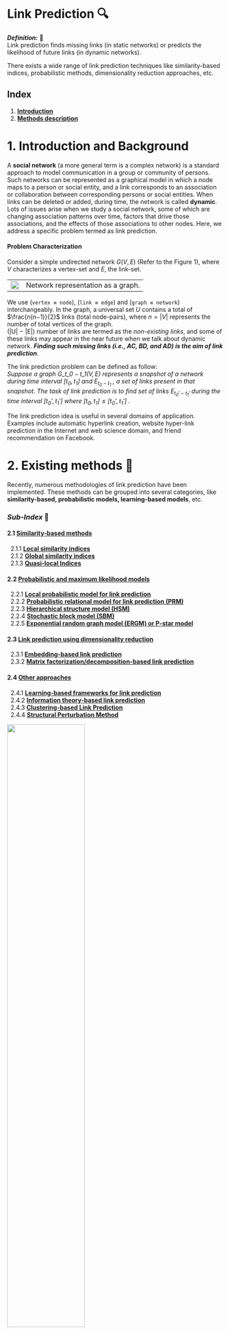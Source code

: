 # **Link Prediction** :mag:
***Definition:*** :key:<br>
Link prediction finds missing links (in static networks) or predicts the likelihood of future links (in dynamic networks).

There exists a wide range of link prediction techniques like similarity-based indices, probabilistic methods, dimensionality reduction approaches, etc.

## **Index**
1. [**Introduction**](#1-introduction-and-background)
2. [**Methods description**](#2-existing-methods-📑)


# 1. **Introduction and Background**
A **social network** (a more general term is a complex network) is a standard approach to model communication in a group or community of persons. Such networks can be represented as a graphical model in which a node maps to a person or social entity, and a link corresponds to an association or collaboration between corresponding persons or social entities. When links can be deleted or added, during time, the network is called **dynamic**. Lots of issues arise when we study a social network, some of which are changing association patterns over time, factors that drive those associations, and the effects of those associations to other nodes. Here, we address a specific problem termed as link prediction.

#### **Problem Characterization**
Consider a simple undirected network $G(V, E)$ (Refer to the Figure 1), where $V$ characterizes a vertex-set and $E$, the link-set.

|   |   |
| - | - |
|<img src="latex/capitoli/intro/imgs/img1.png" width="100%" height="100%"> | Network representation as a graph. |



We use (`vertex ≡ node`), (`link ≡ edge`) and (`graph ≡ network`) interchangeably. In the graph, a universal set $U$ contains a total of $\frac{n(n−1)}{2}$ links (total node-pairs), where $n = |V|$ represents the number of total vertices of the
graph. <br>
(|U| − |E|) number of links are termed as the *non-existing links*, and some of these links may appear in the near future when we talk about dynamic network. ***Finding such missing links (i.e., AC, BD, and AD) is the aim of link prediction***.

The link prediction problem can be defined as follow:<br>
*Suppose a graph* $\mathit{G\_{t\_0 − t\_1} (V, E)}$ *represents a snapshot of a network during time interval* $\mathit{[t_0 ,t_1]}$ *and* $\mathit{E_{t_0 − t_1}}$ *, a set of links  present in that snapshot. The task of link prediction is to find set of links* $\mathit{E_{t_0' − t_1'}}$ *during the time interval* $\mathit{[t_0' ,t_1']}$ *where* $\mathit{[t_0 ,t_1] \leq [t_0' ,t_1']}$ *.*

The link prediction idea is useful in several domains of application. Examples include automatic hyperlink creation, website hyper-link prediction in the Internet
and web science domain, and friend recommendation on Facebook.

# 2. **Existing methods** :bookmark_tabs:
Recently, numerous methodologies of link prediction have been implemented. These methods can be grouped into several categories, like **similarity-based, probabilistic models, learning-based models**, etc.

### ***Sub-Index*** :open_file_folder:
#### 2.1 [**Similarity-based methods**](#21-similarity-based-methods) <br>
&nbsp;&nbsp;2.1.1 [**Local similarity indices**](#211-local-similarity-indices)<br>
&nbsp;&nbsp;2.1.2 [**Global similarity indices**](#212-global-similarity-indices)<br>
&nbsp;&nbsp;2.1.3 [**Quasi-local Indices**](#213-quasi-local-indices)<br>
#### 2.2 [**Probabilistic and maximum likelihood models**](#22-probabilistic-and-maximum-likelihood-models) <br>
&nbsp;&nbsp;2.2.1 [**Local probabilistic model for link prediction**](#221-local-probabilistic-model-for-link-prediction)<br>
&nbsp;&nbsp;2.2.2 [**Probabilistic relational model for link prediction (PRM)**](#222-probabilistic-relational-model-for-link-prediction-prm)<br>
&nbsp;&nbsp;2.2.3 [**Hierarchical structure model (HSM)**](#223-hierarchical-structure-model-hsm)<br>
&nbsp;&nbsp;2.2.4 [**Stochastic block model (SBM)**](#224-stochastic-block-model-sbm)<br>
&nbsp;&nbsp;2.2.5 [**Exponential random graph model (ERGM) or P-star model**](#225-exponential-random-graph-model-ergm-or-p-star-model)<br>
#### 2.3 [**Link prediction using dimensionality reduction**](#23-link-prediction-using-dimensionality-reduction) <br>
&nbsp;&nbsp;2.3.1 [**Embedding-based link prediction**](#231-embedding-based-link-prediction)<br>
&nbsp;&nbsp;2.3.2 [**Matrix factorization/decomposition-based link prediction**](#232-matrix-factorizationdecomposition-based-link-prediction)<br>
#### 2.4 [**Other approaches**](#24-other-approaches) <br>
&nbsp;&nbsp;2.4.1 [**Learning-based frameworks for link prediction**](#241-learning-based-frameworks-for-link-prediction)<br>
&nbsp;&nbsp;2.4.2 [**Information theory-based link prediction**](#242-information-theory-based-link-prediction)<br>
&nbsp;&nbsp;2.4.3 [**Clustering-based Link Prediction**](#243-clustering-based-link-prediction)<br>
&nbsp;&nbsp;2.4.4 [**Structural Perturbation Method**](#244-structural-perturbation-method)<br>

<img src="latex/capitoli/methods/imgs/img2.jpg" width="60%" height="60%"> 

## 2.1 **Similarity-based methods**
Similarity-based metrics are the simplest one in link prediction, in which for each pair $x$ and $y$, a similarity score $S(x, y)$ is calculated. The score $S(x, y)$ is based on the structural or node’s properties of the considered pair. The non-observed links (i.e., $U − E^T$ ) are assigned scores according to their similarities. **The pair of nodes having a higher score represents the predicted link between them**. The similarity measures between every pair *can be calculated using several properties of the network*, one of which is structural property. Scores based on this property can be grouped in several categories like **local and global**, and so on.

### 2.1.1 **Local similarity indices**
Local indices are generally calculated using information about common neighbors and node degree. These indices **consider immediate neighbors of a node**. The following are some examples of local similarity indices with a description and method to calculate them:
- `Common Neighbors (CN)`: In a given network or graph, the size of common neighbors for a given pair of nodes $x$ and $y$ is calculated as the size of the intersection of the two nodes neighborhoods ( $\Gamma$ ).
    $$S(x, y) = |\Gamma(x) \cap \Gamma(y)|$$
    The likelihood of the existence of a link between x and y increases with the number of common neighbors between them.
- `Jaccard Coefficient`: This metric is similar to the Common Neighbors. Additionally, it normalizes the above score, as given below:
    $$S(x, y) = \frac{|\Gamma(x) \cap \Gamma(y)|}{|\Gamma(x) \cup \Gamma(y)|}$$
    The Jaccard coefficient is defined as the probability of selection of common neighbors of pairwise vertices from all the neighbors of either vertex. The pairwise Jaccard score increases with the number of common neighbors between the two vertices considered. Some researcher (**Liben-Nowell et al.**) demonstrated that this similarity metric **performs worse** as compared to Common Neighbors.
- `Adamic/Adar Index (AA)`: Adamic and Adar presented a metric to calculate a similarity score between two web pages based on shared features, which are further used in link prediction after some modification
    $$S(x, y) = \sum_{z \in \Gamma(x) \cap \Gamma(y)} \frac{1}{log k_z}$$
    where $k_z$ is the degree of the node $z$. It is clear from the equation that more weights are assigned to the common neighbors having smaller degrees. This is also intuitive in the real-world scenario, for example, a person with more number of friends spend less time/resource with an individual friend as compared to the less number of friends.
- `Preferential Attachment (PA)`: The idea of preferential attachment is applied to generate a growing scale-free network. The term **growing** represents the incremental nature of nodes over time in the network. The likelihood incrementing new connection associated with a node $x$ is proportional to $k_x$ , the degree of the node. Preferential attachment score between two nodes x and y can be computed as:
    $$S(x, y) = k_x k_y$$
    This index shows the worst performance on most networks. The **simplicity**
(as it requires the least information for the score calculation) and the **computational time** of this metric are the main advantages. PA shows better results if larger degree nodes are densely connected, and lower degree nodes are rarely connected. In the above equation, summation can also be used instead of multiplication as an aggregate function.
- `Resource Allocation Index (RA)`: Consider two non-adjacent vertices $x$ and $y$. Suppose node $x$ sends some resources to $y$ through the common nodes of both $x$ and $y$ then the similarity between the two vertices is computed in terms of **resources sent** from $x$ to $y$. This is expressed mathematically as:
    $$S(x, y) = \sum_{z \in \Gamma(x) \cap \Gamma(y)} \frac{1}{k_z}$$
    The difference between **RA** and **AA** is that the RA index heavily penalizes to higher degree nodes compared to the AA index. Prediction results of these indices become almost the same for smaller average degree networks. This index
shows good performance on heterogeneous networks with a high clustering coefficient, especially on transportation networks.
- `Cosine similarity or Salton Index (SI)`: This similarity index between two records (documents) is measured by calculating the Cosine of the angle between them. The metric is all about the orientation and not magnitude. The Cosine similarity can be computed as
    $$S(x, y) = \frac{|\Gamma(x) \cap \Gamma(y)|}{\sqrt{(k_x k_y)}}$$
- `Sorensen Index`: It is very similar to the Jaccard index. **McCune et al.** show that it **is more robust than Jaccard against the outliers**.
    $$S(x, y) = \frac{2|\Gamma(x) \cap \Gamma(y)|}{k_X + k_y}$$
- `CAR-based Common Neighbor Index (CAR)`: CAR-based indices are presented based on the assumption that the link existence between two nodes is more likely if their common neighbors are members of a local community (local-community-paradigm (LCP) theory). In other words, the likelihood existence increases with the number of links among the common neighbors (local community links (LCLs)) of the seed node pair as described in the following figure.
    $$S(x, y) = CN(x, y) \text{ x } LCL(x, y) = CN(x, y) \text{ x } \sum_{z \in \Gamma(x) \cap \Gamma(y)} \frac{|\gamma(z)|}{2} $$
    where $CN(x, y) = |\Gamma(x) ∩ \Gamma(y)|$ is number of common neighbors. $LCL(x, y)$ refers to the number of local community links which are defined as the links among the common neighbors of seed nodes x and y. $\gamma(z)$ is the subset of neighbors of node $z$ that are also common neighbors of $x$ and $y$. <br>
    <img src="latex/capitoli/methods/imgs/img3.png" width="70%" height="70%"> 
- `CAR-based Adamic/Adar Index (CAA)`: If $LCL$ is considered as an accuracy enhancer, then the $CAA$ index is obtained by incorporating the $LCL$ theory to the well known AA index and mathematically expressed by the equation given below.
    $$S(x, y) = \sum_{z \in \Gamma(x) \cap \Gamma(y)} \frac{|\gamma(z)|}{\log_2(k_z)} $$
- `CAR-based Resource Allocation Index (CRA)`: Is a general application of the LCL theory to other indices and generate the CRA index by incorporating this concept into the existing RA index of the literature. Mathematically, the CRA can be expressed as
    $$S(x, y) = \sum_{z \in \Gamma(x) \cap \Gamma(y)} \frac{|\gamma(z)|}{k_z}$$
- `CAR-based Preferential Attachment Index (CPA)`: This is the preferential attachment index based on the CAR index. CPA is obtained by incorporating the LCL theory to the original PA method and expressed mathematically by
    $$S(x, y) = e_x e_y + e_x CAR(x, y) + e_y CAR(x, y) + CAR(x, y)^2$$
    where $e_x$ is the number of neighbors of $x$ not shared by $y$ and $CAR(x, y)$ is the similarity score of the node pair $x$ and $y$ using CAR index. <br>
    CAR-based methods listed above show the best performance on LCP networks. The LCP networks are related to dynamic and heterogeneous systems and facilitate network evolution of social and biological networks.
- `Hub Promoted Index (HPI)`: This similarity index promotes the formation of links between the sparsely connected nodes and hubs. It also tries to prevent links formation between the hub nodes. This similarity metric can be expressed mathematically as
    $$S(x, y) = \frac{|\Gamma(x) \cap \Gamma(y)|}{min(k_x, k_y)}$$
- `Hub Depressed Index (HDI)`: This index is the same as the previous one but with the opposite goal as it avoids the formation of links between hubs and low degree nodes in the networks. The Hub depressed index promotes the links evolution between the hubs as well as the low degree nodes. The mathematical expression for this index is given below.
    $$S(x, y) = \frac{|\Gamma(x) \cap \Gamma(y)|}{max(k_x, k_y)}$$
- `Local Naive Bayes-based Common Neighbors (LNBCN)`: The above similarity indices are somehow based on common neighbors of the node pair where each of the which are equally weighted. This method is based on the Naive Bayes theory and arguments that different common neighbors play different role in the network and hence contributes differently to the score function computed for non-observed node pairs
    $$S(x, y) = \sum_{z \in \Gamma(x) \cap \Gamma(y)} [log(\frac{C(z)}{1 - C(z)}) + log(\frac{1 - \rho}{\rho})]$$
    where $C(z)$ is node clustering coefficient and $\rho$ is the network density expressed as
    $$\rho = \frac{|E|}{n(n-1)/2}$$
- `Leicht-Holme-Newman Local Index (LHNL)`: The logic below this index is that two vertices are similar to each other if their corresponding neighbors are self-similar to themselves. This score is defined by the ratio of the path of length two that exits between two vertices and the expected path of the same length between them.
    $$S(x, y) = \frac{|\Gamma(x) \cap \Gamma(y)|}{k_x k_y}$$
- `Node Clustering Coefficient (CCLP)`: This index is also based on the clustering coefficient property of the network in which the clustering coefficients of all the common neighbors of a seed node pair are computed and summed to find the final similarity score of the pair. Mathematically
    $$S(x, y) = \sum_{z \in \Gamma(x) \cap \Gamma(y)} C(z)$$
    where
    $$C(z) = \frac{t(z)}{k_z(k_z - 1)}$$
    is clustering coefficient of the node $z$ and $t(z)$ is the total triangles passing through the node $z$.
- `Node and Link Clustering coefficient (NLC)`: This similarity index is based on the basic topological feature of a network called ”*Clustering Coefficient*”. The
clustering coefficients of both nodes and links are
incorporated to compute the similarity score.
    $$S(x, y) = \sum_{z \in \Gamma(x) \cap \Gamma(y)} \frac{|\Gamma(x) \cap \Gamma(z)|}{k_z -1} \text{ x }C(z) + \frac{|\Gamma(y) \cap \Gamma(z)|}{k_z -1} \text{ x }C(z)$$

<br>

### 2.1.2 **Global similarity indices**
Global indices are computed using entire topological information of a network. The computational complexities of such methods are higher and seem to be infeasible for large networks.
- `Katz Index`: This index can be considered as a variant of the shortest path metric. It directly aggregates over all the paths between x and y and dumps exponentially for longer paths to penalize them. It can be expressed mathematically as:
    $$S(x, y) = \sum_{l = 1}^{\infty}\beta^l|paths_{x, y}^{<l>}| = \sum_{l = 1}^{\infty}\beta^l(A)^l_{x, y}$$
    where, $paths_{x, y}^{<l>}$ is considered as the set of total $l$ length paths between $x$ and $y$, $\beta$ is a damping factor that controls the path weights and A is the adjacency matrix. For the convergence of above equation,
    $$\beta < \frac{1}{\lambda_1} $$
    where $\lambda_1$ is the maximum eigenvalue of the matrix A. <br>
    If 1 is added to each element of the diagonal of the resulting similarity matrix S, this expression can be written in matrix terms as
    $$S = \beta AS + I$$
    where $I$ is the identity matrix of the proper dimension. The similarity between all pairs of nodes can be directly computed using the closed-form by rearranging for $S$ in the previous expression and subtracting the previously added 1 to the elements in the diagonal. Katz score for each pair of nodes in the network is calculated by finding the similarity matrix as
    $$S = (I − \beta A)^{− 1} − I$$
    The computational complexity of the given metric is high, and it can be roughly estimated to be cubic complexity which is not feasible for a large network.
- `Random Walk with Restart (RWR)`: Let $\alpha$ be a probability that a random walker iteratively moves to an arbitrary neighbor and returns to the same starting vertex with probability $(1 − \alpha)$. Consider $q_{xy}$ to be the probability that a random walker who starts walking from vertex $x$ and located at the vertex $y$ in steady-state. Now, this probability of walker to reach the vertex $y$ is expressed mathematically as
    $$\overrightarrow{q_x} = \alpha P^T \overrightarrow{q_x} + (1-\alpha) \overrightarrow{e_x}$$
    where $\overrightarrow{e_x}$ is the seed vector of length $|V|$ (i.e., the total number of vertices in the graph). This vector consists of zeros for all components except the elements $x$ itself. The transition matrix $P$ can be expressed as
    $$\overrightarrow{q_x} = (1-\alpha)(I - \alpha P^T)^{-1} \overrightarrow{e_x}$$
    Since this similarity is not symmetric, the final score between the node pair (x, y) can be computed as
    $$S(x, y) = q_{xy} + q_{yx}$$
    It is clear from the above equation that matrix inversion is required to solve, which is quite expensive and prohibitive for large networks.
- `Shortest Path`: The inverse relation between the similarity and length of the shortest path is captured by the following mathematical equation given below.
    $$S(x, y) = -|d(x, y)|$$
    where Dijkstra algorithm is applied to efficiently compute the shortest path d(x, y) between the node pair (x, y). The prediction accuracy of this index is low compared to most local indices.
- `Leicht-Holme-Newman Global Index (LHNG)`: This global index is based on the principle that two nodes are similar if either of them has an immediate neighbor, which is similar to the other node. This is a recursive definition of similarity where a termination condition is needed. The termination condition is introduced in terms of self-similarity, i.e., a node is similar to itself. Thus, the similarity score equation consists of two terms: first, the neighbor similarity, and the second, self-similarity, as given below.
    $$S(x, y) = \phi  \sum_z A_{x, z} S_{z, y} + \psi \delta_{x, y}$$
    Here, the first term is neighborhood similarity and the second term is self-similarity. $\psi$ and $\phi$ are free parameters that make a balance between these two terms. When the free parameter $\psi$ = 1, this index resembles to the Katz index.
- `Cosine based on L+ (Cos+)`: Laplacian matrix is extensively used as an alternative representation of graphs in spectral graph theory. This matrix can be defined as $L = D − A$, where, $D$ is the diagonal matrix consisting of the degrees of each node of the matrix and $A$ is the adjacency matrix of the graph. The pseudo-inverse of the matrix defined by Moore-Penrose is represented as $L^+$ and each entry of this matrix is used to represent the similarity score between the two corresponding nodes. The most common way to compute this pseudo-inverse is by computing the **singular value decomposition (SVD)** of the Laplacian matrix [ $(L = U \Sigma V^T) $, where $U$ and $V$ are left and right singular vectors of $SVD$ ] as follows
    $$L^+ = V \Sigma^+ U^T$$
    $\Sigma^+$ is obtained by taking the inverse of each nonzero element of the $\Sigma$. Further, the similarity between two nodes $x$ and $y$ can be computed using any inner product measure such as Cosine similarity given as
    $$S(x, y) = \frac{L_{x, y}^+}{\sqrt{L_{x, x}^+ L_{y, y}^+}}$$
- `Average Commute Time (ACT)`: This index is based on the random walk concept. A random walk is a Markov chain which describes the movements of a walker. It defined as the average number of movements/steps required by a random walker to reach the destination node $y$, and come back to the starting node $x$. If $m(x, y)$ be the number of steps required by the walker to reach $y$ from $x$, then the following expression captures this concept.
    $$n(x, y) = |E| (l_{xx}^+ + l_{yy}^+ - 2l_{xy}^+) $$
    where $l_{xy}^+$ denotes the $(x, y)$ entry of the matrix $L^+$ . Pseudo-inverse of the Laplacian, $L^+$ can be computed as
    $$L^+ = (L - \frac{ee^T}{n})^{-1} + \frac{ee^T}{n}$$
    where $e$ is a column vector consisting of 1’s. <br>
    Smaller value of this equation will represent higher similarity. The final expression is the following
    $$S(x, y) = \frac{1}{l_{xx}^+ + l_{yy}^+ - 2l_{xy}^+}$$
- `Normalized Average Commute Time (NACT)`: This is a variant of ACT that takes into account node degrees. For a high degree node (hub) $y$, $m(x, y)$ is usually small regardless of $x$, the similarity measure is normalized with stationary distribution $\pi$ of the Markov chain describing random walker on the graph. This normalized measure can be computed with the following equation
    $$S(x, y) = \frac{1}{(m(x, y)\pi_y + m(y, x)\pi_x)}$$
- `Matrix Forest Index (MF)`: his index is based on the concept of spanning tree which is defined as the subgraph that spans total nodes without forming any cycle. The spanning tree may contain total or less number of links as compared to the original graph. Chebotarev and Shamis proposed a theorem called matrix-forest theorem which states that the number of spanning tree in a graph is equal to the co-factor of any entry of Laplacian matrix of the graph. Here, the term forest represents the union of all rooted disjoint spanning trees. The similarity between two nodes $x$ and $y$ can be computed with the equation given below
    $$S = (I + L)^{-1}$$
    where $(I + L)\_{(x,y)}$ is the number of spanning rooted forests ( $x$ as root ) consisting of both the nodes $x$ and $y$. Moreover, this quantity is equal to the co-factor of $(I + L)_{(x,y)}$ .
- `SimRank`: This is a measure of structural context similarity and shows object-to-object relationships. It is not domain-specific and recommends to apply in directed or mixed networks. The basic assumption of this measure is that two objects are similar if they are related to similar objects. SimRank computes how soon two random walkers meet each other, starting from two different positions. This measure can be represented in matrix form as
    $$S(x,y) = \alpha W^T SW + (1 - \alpha)I$$
    where, $\alpha \in (0, 1)$ is a constant. $W$ is the transformation matrix and computed by normalizing each column of adjacency matrix $A$ as $W_{ij} = \frac{a_{ij}}{\sum_{k=1}^{n}}$ <br>
    The computational complexity of this measure is high for a large network, and to reduce its time, the authors suggest pruning recursive branches.
- `Rooted Pagerank (RPR)`: The idea of PageRank was originally proposed to rank the web pages based on the importance of those pages. The algorithm is based on the assumption that a random walker randomly goes to a web page with probability $\alpha$ and follows hyper-link embedded in the page with probability $(1 − \alpha)$. Chung et al. used this concept incorporated with a random walk in link prediction framework. The importance of web pages, in a random walk, can be replaced by stationary distribution. The similarity between two vertices $x$ and $y$ can be measured by the stationary probability of $y$ from $x$ in a random walk where the walker moves to an arbitrary neighboring vertex with probability $\alpha$ and returns to $x$ with probability $(1 − \alpha)$. Mathematically, this score can be computed for all pair of vertices as
    $$RPR = (1 - \alpha)(I - \alpha \hat{N})^{-1}$$
    where $\hat{N} = D^{−1} A$ is the normalized adjacency matrix with the diagonal degree matrix $D[i, i] = \sum_j A[i, j]$.

<br>

### 2.1.3 **Quasi-local Indices**
Quasi-local indices have been introduced as a trade-off between local and global approaches or performance and complexity. These metrics are as efficient to compute as local indices. Some of these indices extract the entire topological information of the network. The time complexities of these indices are still below compared to the global approaches.
- `Local Path Index (LP)`: This metric has the intent to furnish a good trade-off between accuracy and computational complexity. The metric is expressed mathematically as 
    $$S^{LP} = A^2 + \epsilon A^3$$
    where $|epsilon$ represents a free parameter. Clearly, the measurement converges to common neighbor when $\epsilon = 0$. If there is no direct connection between $x$ and $y$, $(A^3)_{xy}$ is equated to the total different paths of length 3 between $x$ and $y$. The index can also be expanded to generalized form
    $$S^{LP} = A^2 + \epsilon A^3 + \epsilon^2 A^4 + ... + \epsilon^{(n−2)} A^n$$
    where $n$ is the maximal order. Computing this index becomes more complicated with the increasing value of $n$. The LP index outperforms the proximity-based indices, such as RA, AA, and CN.
- `Path of Length 3 (L3)`: Georg Simmel, a German sociologist, first coined the concept “triadic closure” and made popular by Mark Granovetter in his work “*The Strength of Weak Ties*”. The authors proposed a similarity index in protein-protein interaction (PPI) network, called ***path of length 3 (or L3)*** published in the Nature Communication. They experimentally show that the triadic closure principle (TCP) does not work well with PPI networks. They showed the paradoxical behavior of the TCP (i.e., the path of length 2), which does not follow the structural and evolutionary mechanism that governs protein interaction. The TCP predicts well to the interaction of self-interaction proteins (SIPs), which are very small (4%) in PPI networks and fails in prediction between SIP and non SIP that amounts to 96%. They showed that the L3 index performs well in such conditions and give mathematical expression to compute this index as
    $$S(x, y) = \sum \frac{a_{x,u} a_{u,v} a_{v,y}}{k_u k_v}$$
- `Similarity based on Local Random Walk and Superposed Random Walk (LRW and SRW)`: This metric propose a new similarity measures by exploiting the random walk concept on graphs with limited walk steps. They defined node similarity based on random walks of lower computational complexity compared to the other random walk based methods. Given a random walker, starting from the node $x$, the probability of reaching the random walker to the node $y$ in $t$ steps is
    $$\overrightarrow{\pi}\_x(t) = P^T \overrightarrow{\pi}\_x(t-1)$$
    where $\overrightarrow{\pi}\_x(0)$ is a column vector with $x^{th}$ element as 1 while others are 0’s and $P^T$ is the transpose of the transition probability matrix $P$. $P_{xy}$ entry of this matrix defines the probability of a random walker at node $x$ will move to the next node $y$. It is expressed as $P_{xy} = \frac{a_{kx}}{k_x}$ , where $a_{xy}$ is 1 when there is a link between $x$ and $y$ and 0, otherwise. The authors computed the similarity score ( $LRW$ ) between two nodes based on the above concept as
    $$S^{LRW}(x, y) = \frac{k_x}{2|E|}\pi_{xy}(t) + \frac{k_y}{2|E|}\pi_{xy}(t)$$
    This similarity measure focus on only few steps covered by the random walker (hence quasi-local) and not the stationary state compared to other approaches. <br> 
    Random walk based methods suffer from the situation where a random walker moves far away with a certain probability from the target node whether the target node is closer or not. This is an obvious problem in social networks that show a high clustering index i.e., clustering property of the social networks. This degrades the similarity score between the two nodes and results in low prediction accuracy. One way to counter this problem is that continuously release the walkers at the starting point, which results in a higher similarity between the target node and the nearby nodes. By superposing the contribution of each walker (walkers move independently), SRW is expressed as
    $$S^{SRW} (x, y) (t) = \sum_{l=1}^{t} S^{LRW} (l)$$

### **Some Remarks**:
Similarity-based approaches mostly focus on the structural properties of the networks to compute the similarity score. <br> 
***Local approaches*** consider, in general, neighborhood information (direct neighbors or neighbors of neighbor), which take less time for computation. This is the property that makes the local approaches feasible for massive real-world network datasets.  <br>
***Global approaches*** consider the entire structural information of the network; that is why time required to capture this information is more than local and quasi-local approaches. Also, sometimes, entire topological information may not be available at the time of computation, especially in a decentralized environment. So, parallelization over the global approaches may not possible or very complex compared to the local and quasi-local approaches. The performance or prediction accuracy of these approaches (i.e., global approaches) is better compared to local and quasi-local. <br>
***Quasi-local approaches*** extract more structural information than local and somehow less information compared to the global.

## 2.2 **Probabilistic and maximum likelihood models**
For a given network $G(V, E)$, ***the probabilistic model optimizes an objective function to set up a model that is composed of several parameters***. Observed data of the given network can be estimated by this model nicely. At that point, the likelihood of the presence of a non-existing link $(i, j)$ is evaluated using conditional probability $P(A_{i j} = 1 | \Theta )$. Several `probabilistic models` and `maximum likelihood models` have been proposed in the literature to **infer missing links in the networks**. 

**The probabilistic models normally require more information like node or edge attribute knowledge in addition to structural information** Extracting these attribute information is not easy; moreover, the parameter tuning is also a big deal in such models that limit their applicability. *Maximum likelihood methods are complex and time-consuming*, so these models are not suitable for real large networks.

### 2.2.1 **Local probabilistic model for link prediction**
**Wang et al.** proposed a `local probabilistic model` for link prediction in an *undirected network*. They employed three different types of features viz., topological, semantic, and cooccurrence probability features extracted from different sources of information.

They presented an idea of a central neighborhood set derived from the local topology of the considered node-pair, which is relevant information for the estimation of a link between them. They computed non-derivable frequent itemsets (i.e., those itemsets whose occurrence statistics can not be derived from other itemset patterns) from the network events log data, which is further used as training data for the model. An event corresponds to a publication of a paper (i.e., authors’ interactions in the paper is a an event, and a set of such events is the event log) in the Coauthorship network. The model is shown in the following Figure, which considers the approach described below.

<img src="latex/capitoli/methods/imgs/img7.png" width="80%" height="60%">


First, the central neighborhood set between $x$ and $y$ is calculated based on local event log data. One of the usual ways to find the central neighborhood set is to find the **shortest path between two vertices of specified length**, and the vertices are lying on this path can be included in the required set. There can be more than one shortest path between two vertices, so more neighborhood sets can be possible. Neighborhood sets of shorter lengths and more frequent (frequency score is used when more shortest paths of the same length are available) are chosen for the central neighborhood set. The authors considered the shortest path up to length 4 since the nodes lying on the shorter length path are more relevant.

In the second step, for a given central neighborhood set, non-derivable frequent itemsets are used to learn the local probabilistic model. **Calders et al.** proposed a depth-first search method to calculate non-derivable itemsets and the same algorithm used by the authors. Why non-derivable frequent itemsets? **Pavlov et al.** first introduced the concept of frequent itemset to construct an `MRF`. They argued that a $K-itemset$ and its support represents a $K-way$ statistics, which can be viewed as a constraint on the true underlying distribution that generates the data. Given a set of itemset constraints, a maximum entropy distribution satisfying all these constraints is selected as the estimate for the true underlying distribution. This maximum entropy distribution is equivalent to an `MRF`. Since the number formed links are very few compared to all possible links in a sparse network, the authors used a support threshold of one to extract all frequent itemsets. Theses extracted itemsets are large in number that results in expensive learning for the `MRF`. To reduce this cost, only non-derivable itemsets are extracted. They find all such itemsets that lie entirely within the central neighborhood set. Using these itemsets, a `Markov Random Field` is **learned**.

In the last step, the `iterative scaling algorithm` is used to learn a local `MRF` for the given central neighborhood set. This process continues overall itemset constraints and continuously updates the model until the model converges. Once the model learning process is over, one can infer the co-occurrence probability by computing the marginal probability over the constructed model. The `Junction tree inference algorithm` is used to infer co-occurrence probability. The algorithm to induce co-occurrence probability feature for a pair of vertices can be found in [Local Probabilistic Models for Link Prediction](https://static.aminer.org/pdf/PDF/000/303/209a_parameterized_probabilistic_model_of_network_evolution_for_supervised_link.pdf).

### 2.2.2 **Probabilistic relational model for link prediction (PRM)**
Existing works show that **node attributes play a significant role to improve the link prediction accuracy**. However, **no generic framework is available to incorporate node and link attributes** and hence, not applicable to all scenarios. To this end, **the probabilistic model is a good and concrete solution that provides a systematic approach to incorporate both node and link attributes in the link prediction framework**. Pioneering works on `PRM` include **Getoor et al.** study on directed networks, **Taskar et al.** [85] study on undirected networks, **Jennifer Neville** work on for both networks, etc. published in `JMLR` is based on `Relational Bayesian network (RBN)` where relation links are directed and published in NIPS is based on `Relational Markov network (RMN)` where relational links are undirected.

`PRM` was originally designed for attribute prediction in relational data, and it later extended to link prediction task. The authors employed the attribute prediction framework to link prediction. This casting can be understood with the following example:
- Consider the problem of link prediction in a coauthorship network. Non-relational frameworks of link prediction consider only one entity type “*person*” as node and one relationship; however, relational framework (`PRMs`) include more entity types like article, conference venue, institution, etc. Each entity can have attributes like a person (attributes: name, affiliation institute, status (student, professor)), article (attributes: publication year, type (regular, review)), etc. Several relational links may possible among these entities like advisor-advisee/research scholar relation between two persons, author relationship between person and paper entities, and paper can be related to the conference venue with publish relationship. Moreover, relationships (links) among these entities can also have attributes viz., exists (if there is a link between the two involved entities), or not-exist (no link between the involved entities). This way, the link prediction can be reduced to an attribute prediction framework/model.

During the model training, a single link graph is constructed that incorporates above heterogeneous entities and relationships among them. Model parameters are estimated discriminatively to maximize the probability of the link existence and other parameters with the given graph attribute information. The learned model is then applied using probabilistic inference to predict missing links. 


### 2.2.3 **Hierarchical structure model (HSM)**

These models are based on the assumption that the structures of many real networks are hierarchically organized, where nodes are divided into groups, which are further subdivided into subgroups and so forth over multiple scales. Some representative work systematically encodes such structures from network data to build a model that estimates model parameters using statistical methods. These parameters are then used in estimating the link formation probability of unobserved links.

Some studies suggest that many real networks, like biochemical networks (protein interaction networks, metabolic networks, or genetic regulatory networks), Internet domains, etc. are hierarchically structured. In hierarchical networks, vertices are divided into groups, which are further sub-divided into subgroups and so forth over multiple scales. **Clauset et al.** proposed a probabilistic model that takes a hierarchical structure of the network into account. The model infers hierarchical information from the network data and further applies it to predict missing links.

The hierarchical structures are represented using a tree (binary), or dendrogram, where, the leaves (i.e., $n$ ) represent the number of total vertices in the network and each internal vertex out of ( $n - 1$ ) corresponds to the group of vertices descended from it. Each internal vertex $r$ is associated with a probability $p_r$ , then the existing edge probability $p_{xy}$ between two vertices $x$ and $y$ is given by $p_{xy} = p_r$ where, $r$ is their lowest common ancestor. The hierarchical random graph is then, represented by the dendrogram $D^{\star}$ with the set of probability $\\{ p_r \\}$ as $\left( D^{\star},\\{p_r\\} \right)$. Now the learning task is to find the hierarchical random graph(s) that best estimates the observed real-world network data. Assuming all possible dendrograms to be equally likely, Bayes theorem says that the probability of the dendrogram $\left(D^{\star}, \\{p_r\\} \right)$ that best estimates the data is proportional to the posterior probability or likelihood, $L$ from which the model generates the observed network and our goal is to maximize $L$ . The likelihood of a hierarchical random graph $\left(D^{\star},\\{p_r\\} \right)$ is computed using the following equation

$$
    L(D^{\star}, \\{p_r\\}) = \prod_{r \in D^{\star}} p_r^{E_r} (1-p_r)^{L_r R_r - Er},
$$

where $L_r$ and $R_r$ are the left and right subtree rooted at $r$, and $E_r$ is the number of links in the network whose endpoints have $r$ as their lowest common ancestor in $D^{\star}$ . The above equation assumes the convention $0^0 = 1$. For a given dendrogram $D^{\star}$ , it is easy to compute the probability $p_r$ that maximizes $L(D^{\star}, \\{p_r\\})$ i.e.

$$
    \overline{p_r} = \frac{E_r}{L_r R_r}.
$$

This can be understood with the following example illustrated in the next Figure. Now, this model can be used to estimate the missing links of the network as follows. Sample a large number of dendrograms with probability proportional to their likelihood. Then, compute the mean connecting probability $\overline{p_{xy}}$ of each nonexisting pair $(x, y)$ by averaging the corresponding probability $p_{xy}$ overall sampled dendrograms. Sort these vertices pairs scores in descending order and selects top-l links to be predicted.

|   |   |
| - | - |
|<img src="latex/capitoli/methods/imgs/img8.png" width="100%" height="100%"> | An illustrating example of `HSM` <br> for a graph of 6 nodes and its <br> two possible dendrograms. <br> The internal nodes of each <br> dendrogram are labeled as <br> the maximum likelihood <br> probability $\overline{p}_r$. The likelihoods <br> of the left and the right dendrograms <br> are $L(D1) = (1/3)(2/3)^2 (1/4)^2(3/4)^6$ <br> $= 0.00165$, and <br> $L(D2) = (1/9)(8/9)^8 = 0.0433$. <br>Thus, the second (i.e., right) <br> dendrogram is most probable as it divides <br> the network in a balanced one at the first level. |

### 2.2.4 **Stochastic block model (SBM)**

Hierarchical structures may not represent most networks. A more general approach to represent these networks is block model where vertices are distributed (partitioned) into blocks or communities and the connecting probability between two vertices depends on blocks they belong to. **Guimera et al.**  presented a novel framework where stochastic block model representation of a network is employed to find missing and spurious links. The authors compute the reliability of the existence of links given an observed network that is further used to find missing links (non-existing links with higher reliabilities) and spurious links (existing links with lower probabilities).

The link reliability $R_{xy}$ between the two vertices $x$ and $y$ is

$$R_{xy} = p_{BM} (A_{xy} = 1 | A^0).$$

i.e. probability that the link truly exists given the observed network $A^0$, the block model $BM$ .

Generally, complex networks are outcomes of combination of mechanisms, including modularity, role structure, and other factors. In $SBM$, partitioning vertices of network based on these mechanisms may result in different block models that capture different correlations (patterns) of the network. Assume that no prior knowledge of suitable models, the reliability is expressed as

$$
    R_{xy} = \frac{1}{Z} \sum_{P \in P^{\star}} \left( \frac{l^{0}_{\sigma_x \sigma_y} + 1}{r^{0}_{\sigma_x \sigma_y + 2}} \right) \text{ exp } \left[ -H(P) \right],
$$

where the sum is over all possible partitions $P^{\star}$ of the network into groups, $\sigma_x$ and $\sigma_y$ are vertices $x$ and $y$ groups in partition $P$ respectively. Moreover, $l^0_1$ and $r^0_{\sigma_{\alpha} \sigma_{\beta}}$ are the number of links and maximum possible links in the observed network between groups $\alpha$ and $\beta$ . The function $H(P)$ is 

$$H(P) = \sum_{\alpha \leq \beta} \left[ \ln \left( r_{\alpha \beta} \right) + \ln \binom {r_{\alpha \beta}}{l^0_{\alpha \beta}} \right],$$


    
and $Z = \sum_{P \in P^{\star}} \text{ exp } \left[ -H(P) \right]$ .

Practically, solving equation $R_{xy} = \ldots$ , i.e., summing over all possible partitions is too complex even for a small network. However, the Metropolis algorithm can be used to correctly sample the relevant partitions and obtain link reliability estimates.

The authors employed the link reliability concept to find missing links and to identify the spurious link in the networks with the following procedure.

- $(i)$ Generate the observed network $A^0$ by removing/adding some random links (for finding missing/spurious links) from/to the true network $A^t$ . 
- $(ii)$ Compute the link reliability for non-observed links (i.e.
non-existing $+$ missing/spurious links). 
- $(iii)$ Arrange these links with their reliability score in decreasing order and decide the top-l links as desired ones (i.e., missing/spurious links).

Probabilistic and maximum likelihood methods extract useful features and valuable correlation among the data using hierarchical and stochastic block models, which result in significant improvements in prediction results as compared to some similarity-based methods. However, these are **quite complex and time-consuming even on small datasets** that limit their applicability on large scale real-world network datasets.

### 2.2.5 **Exponential random graph model (ERGM) or P-star model**
`Exponential random graphs` were first first studied by `Holland and Leinhardt`. `ERGM` is an ensemble model where one defines it as consisting of a set of all simple undirected graphs and specifies a probability corresponding to each graph in the ensemble. Properties of the `ERGM` is computed by averaging over the ensemble. `Pan et al.` also proposed a similar probabilistic framework (ERGM) to find missing and spurious links in the network. They employed predefined structural Hamiltonian for the score computation. The Hamiltonian is selected based on some organizing principle such that the observed network can have lower Hamiltonian than its randomized one.

## 2.3 **Link prediction using dimensionality reduction**
The curse of dimensionality is a well-known problem in machine learning. Some researchers employ dimension reduction techniques to tackle the above problem and apply it in the **link prediction** scenario.

### 2.3.1 **Embedding-based link prediction**
The network embedding is considered as a dimensionality reduction technique in which higher $D$ dimensional nodes (vertices) in the graphs are mapped to a lower $d$ ( $d << D$ ) **dimensional representation (embedding)** space by preserving the node neighborhood structures. In other words, ***find the embedding of nodes to a lower d-dimensions such that similar nodes (in the original network) have similar embedding (in the representation space)***. <br>
In the Figure below you can see an application example of a dimensionality reduction technique to a graph that represent a social network. <br>
<img src="latex/capitoli/methods/imgs/img4.png" width="80%" height="80%">

The main component of the network embedding is the encoding function or encoder $f_{en}$ that map each node to the embedding space
$$f_{en}(x) = z_x$$
where $z_x$ is the $d$-dimensional embedding of the node $x$. The embedding matrix is $Z \in R^{d x |V|}$ , each column of which represents an embedding vector of a node. <br> 
<img src="latex/capitoli/methods/imgs/img5.png" width="80%" height="80%">

Now, a similarity function is $S(x, y)$ is defined that specifies how to model the vector (embedding) space relationships equivalent to the relationships in the original network, i.e.,
$$S(x, y) \approx z_x^T z_y$$

Here $S(x, y)$ is the function that reconstructs pairwise similarity values from the generated embedding. The term $S(x, y)$ is the one that differ according to the function used in different factorization-based embedding approaches.

For example, `graph factorization` directly employ adjacency matrix $A$ i.e. $(S(x, y) \overset{\Delta}{=} A_{(x,y)})$ to capture first order proximity, `GraRep` selects $(S(x, y) \overset{\Delta}{=} A^2_{(x,y)})$ and `HOPE` uses other similarity measures(e.g. Jaccard neighborhood overlap). Most embedding methods realize the reconstruction objective by minimizing the loss function, L
$$L = \sum_{(x, y) \in \{V x V \}} l(z_x^T z_y, S(x, y))$$

Once the previous equation is **converged** (i.e. **trained**), one can use the trained encoder to generate nodes embedding, which can further be employed to infer missing link and other downstream machine learning tasks.

Recently, some network embedding techniques have been proposed and applied successfully in link prediction problem. The `Laplacian eigenmaps`, `Logically linear embedding (LLE)`, and `Isomap` are examples based on the simple notion of embedding. Such embedding techniques are having quite complex in nature and face scalability issues. To tackle the scalability issue, graph embedding techniques have leveraged the sparsity of real-world networks. For example, `DeepWalk` extracts local information of truncated random walk and embeds the nodes in representation space by considering the walk as a sentence in the language model. It preserves higher order proximity by maximizing the probability of co-occurrence of random walk of length $2k + 1$ (previous and next $k$ nodes centered at a given node). `Node2vec` also uses a random walk to preserves higher order proximity but it is biased which is a trade-off between the `breadth-first search (BFS)` and `depth-first search (DFS)`.

The experimental results show that the `Node2vec` performs better than the `Deepwalk`.

In next step, **Trouillon et al.** introduced complex embedding in which simple matrix and tensor factorization have been used for link prediction that uses a vector with complex values. Such composition of complex embedding includes all possible binary relations especially symmetric and anti-symmetric relations. Recently, some more studies have been published in link prediction using embedding, for example, **Cao et al. subgraph embedding**, **Li et al. deep dynamic network embedding**, **Kazemi et al.**, etc. 

### 2.3.2 **Matrix factorization/decomposition-based link prediction**
From last decade, matrix factorization has been used in lots of papers based on link prediction and recommendation systems. Typically, the latent features are extracted and using these features, each vertex is represented in latent space, and such representations are used in a supervised or unsupervised framework for link prediction. To further **improve the prediction results, some additional node/link or other attribute information can be used**. In most of the works, non-negative matrix factorization has been used. Some authors also applied the singular value decomposition technique. Let the input data matrix is represented by $X = (x_1, x_2, ..., x_n)$ that contains $n$ data vectors as columns. Now, factorization of this matrix can be expressed as
$$X \approx FG^T$$
where $X \in R^{p x n}, F \in R^{p x k} , and G \in R^{n x k}$ . Here, $F$ contains the bases of the latent space and is called the basis matrix. $G$ contains combination of coefficients of the bases for reconstructing the matrix $X$ , and is called the coefficient matrix. $k$ is the dimension of latent space $(k < n)$. Several well-known matrix factorizations are expressed based on some constraints on either of the three matrices, for example
- `SVD`: $X_\pm \approx F_\pm G_\pm^T$
- `NMF`: $X_+ \approx F_+ G_+^T$
- `Semi-NMF`: $X_\pm \approx F_\pm G_+^T $
- `Convex-NMF`: $X_\pm \approx  X_\pm W_+ G_\pm^T $

In the above four equations, $Z_\pm$ represents the nature of the entries in the matrix $Z$, i.e. both positive and negative entries allowed in the matrix $Z$. In the last equation, $F = XW$ represents the convex combinations of the columns of $F$ . Generally, such a factorization problem can be modeled as the following `Frobenius norm optimization problem`
$$min_{f, g} ||X - FG^T||^2_{fro}$$
$$\text{subject to} F \ge 0, G \ge 0$$
Here $||Z||^2_{fro}$ is the frobenius norm of $Z$ and the constraints represent NMF factorization. However, any of the above four constraints can be used depending on the requirement of the problem underlying. <br>
After solving the above optimization problem, the similarity between a non-existing pair $(x, y)$ can be computed by the similarity of the $x^{th}$ and $y^{th}$ row vectors in the coefficient matrix $G$.

- `Acar et al.` expressed temporal link prediction as a matrix completion problem and solve it through the `matrix and tensor factorization`. They proposed a weighted method to collapsed the temporal data in a single matrix and factorize it using `CANDECOMP/PARAFAC (CP)` tensor decomposition method. 
- `Ma et al.` also applied matrix factorization to temporal networks where features of each network are extracted using `graph communicability` and then collapsed into a single feature matrix using `weighted collapsing tensor (WCT)`. They showed the equivalence between eigen decomposition of `Katz matrix` and `non-negative matrix factorization (NMF)` of the communicability matrix that serves as the foundation of their framework.
- `Menon et al.` proposed a work for structural link prediction. Here, the problem is modeled as `matrix completion problem`, and `matrix factorization` are used to solve it. They introduced a supervised matrix decomposition framework that learns latent (unobserved) structural features of the graph and incorporates it with additional node/link explicit feature information to make a better prediction. Additionally, they allowed the factorization model to solve class imbalance problem by optimizing ranking loss. 
- `Chen et al.` proposed a work, where the authors extracted topological matrix and attribute matrix and factorized these matrices using `non-negative matrix factorization`. The final score matrix is obtained by integrating these two matrices in the latent space.

## 2.4 **Other approaches**
### 2.4.1 **Learning-based frameworks for link prediction**
Earlier described approaches (e.g., similarity and probabilistic methods) deal with the computing a score of each non-observed link either by a similarity or a probabilistic function. However, **the link prediction problem can also be modeled as a learning-based model** to exploit graph topological features and attribute information. The problem is cast as a **supervised classification model** where a **point** (i.e., training data) **corresponds to a vertex-pair in the network**, and the **label** of the point **represents the presence or absence of an edge (link) between the pair**. <br>
In other words, _consider a vertex-pair_ $\mathit{(x, y)}$ _in the graph_ $\mathit{G(V, E)}$ _and the label of the corresponding data point in the classification model is_ $\mathit{l_{(x,y)}}$ . Then,

$$l_{(x, y)}= 
    \begin{cases} 
        +1 \ \text{ if } (x, y) \in E\\ 
        -1 \ \text{ if } (x, y) \notin E  
    \end{cases}
$$

**This is typically a binary classification task** where several classifiers (e.g., `decision tree, naive Bayes, support vector machine`, etc.) can be employed to predict the label of unknown data points (corresponding to missing links in the network). One of the major challenges of this model (i.e., machine learning) is the **selection of appropriate feature set**. Majority of the existing research works extract feature sets from the network topology (i.e., topological information of the network). These **features are generic** and domain-independent that are **applicable to any network**. Such features are typical, `neighborhood, and path-based features`.  <br>
Some other works concentrate on extracting node and edge features that play a crucial role to improve the performance of link prediction. The cost of extraction of such features is cheap and easy, while the main disadvantage is the domain-specific nature of them.

### 2.4.2 **Information theory-based link prediction**
Several complex networks have utilized the concept of **information theory to compute their complexity on different scales**. They defined several correlation measures and modeled some networks (e.g., `star, tree, lattice, ER graph`, etc.). **Bauer et al.** used the `maximum entropy principle` to assign a statistical weight to any graph and introduced random graph construction with arbitrary degree distribution.

**Tan et al.** posed the link prediction problem in the `framework of information theory`. They mainly focus on local assortativity to capture local structural properties of the network and showed that `mutual information (MI)` method performs well on both low and highly correlated networks. Motivated by, **Zhu, B. and Xia** added more local features (i.e., links information of neighbors of the seed nodes as well as their common neighbors) in their framework and called it as `neighbor set information (NSI) index`. Thus, they showed that the different features could be combined in an information-theoretic model to improve the link prediction accuracy.

**Xu et al.** considered path entropy as a similarity metric for the link prediction problem. The authors assumed that there is no correlation among the degrees of the nodes in the network. Consider the following notations based on their paper: $L^0_{xy}$ shows no link exists between two vertices $x$ and $y$, and the corresponding existence is represented by $L^1_{xy}$. Probability of existence of a link between the above two vertices is given as

$$
    P(L^1_{xy}) = 1 - P(L^0_{xy}) = 1 - \frac{C^{k_y}_{M-k_x}}{C^{k_y}_M}
$$

where $C_M^{k_Y}$ represents the number of candidate link sets for the vertex $y$ with all links incident with $y$ and $C^{k_y}_{M−k_x}$ denotes the number of candidate link sets for the vertex $y$ with all links incident with $y$ but none of them is incident with $x$. <br>
Outcome results on several networks demonstrate that the similarity index based on path entropy performs better than other indices in terms of prediction accuracy and precision. **Xu et al.** extend the previous work to the weighted network by considering the weight of the paths. Recently, some more efforts have been applied in this direction based on different features of the networks like influential nodes, combining node attributes with `structural similarity, local likelihood, and maximal entropy random walk`.

### 2.4.3 **Clustering-based Link Prediction**
**Huang** presented a paper on `graph topology-based link prediction` where a `generalized clustering coefficient` is used as a **predictive parameter**. The author introduces a **cycle formation model** that shows the relationship between link occurrence probability and its ability to form
different length cycles. This model suggests that the occurrence probability of a particular link depends on the number of different lengths cycles formed by adding this link. The model is based on the assumption of the stationary property of the degree of clustering of the network. This model captures longer cycles by extending the higher-order clustering coefficients and defines the generalized clustering coefficient $C(k)$ as
    
$$C(k) = \frac{\textit{number of j-length cycles}}{\textit{number of k-length paths}}$$

where $k$ is the **degree** of the cycle formation model.

The author treats the link occurrence probability as governed by $t$ link generation mechanisms $g(1), g(2),...,g(k)$ of cycle formation model, each described by a single parameter $c_1, c_2,...,c_k$ . The above mentioned link generation mechanism can be understood with the help of the Figure below. 

|   |   |
| - | - |
|<img src="latex/capitoli/methods/imgs/img6.png" width="100%" height="100%"> | An example illustrating the cycle <br> formation link probability model. |

Consider a cycle formation model ( $CF (k)$ ) of degree $(k = 3)$. The Seed link $(x, y)$, here, can be generated by the following three
mechanisms:
- `random link occurrence g(1)`
- `length-2 cycle generation g(2)` i.e. $(x −a −y and x −c −y)$
- `length-4 cycle generation g(3)` i.e. $(x −b −d −y)$. 

The main issue is to combine several generation mechanisms to compute total link occurrence probability. The author posits a method to combine both path and cycle (of different lengths) generation mechanism in the framework. The expected general clustering coefficient of degree $k$ for this model can be estimated as
$$E[C(k)] = f(c_1, c_2, ..., c_k) = \sum_{i} |G_i|p(G_i)p((e_{l, k+1} \in E|G_i)) $$
where $|G_i|$ is the number of subgraph possible corresponding to the graph pattern $G_i$, $p(G_i)$ is the probability of occurrence of one of such graphs $G_i$, and $p(e_{l,k+l})$ is the probability of edge $e_{l,l+1}$ to occur given the pattern $G_i$. Finally, given the coefficients, the probability of existence of link is
$$p_{x,y}(c_1, ..., c_k) = \frac{c_1 \prod_{i=2}^{k} c_i^{|path^i_{x,y}|}}{c_1 \prod_{i=2}^{k} c_i^{|path^i_{x,y}|} + (1-c_1)\prod_{i=2}^{k} (1-c_i)^{|path^i_{x,y}|}}$$

**Liu et al.** proposed degree related clustering coefficient to quantify the clustering ability of nodes. They applied the same to paths of shorter lengths and introduced a new index `Degree related Clustering ability Path (DCP)`. They performed the `degree of robustness (DR)` test for their index and showed that missing links have a small effect on the index. Recently **Wu et al.** extracted triangle structure information in the form of node clustering coefficient of common neighbors. Their experiments on several real datasets show comparable results to the `CAR` index. The same concept of the clustering coefficient also introduced in the work presented by **Wu et al.**. Authors introduce both node and link clustering information in their work. Their experiments on different network datasets showed better performance results against existing methods, especially on middle and large network datasets. **Kumar et al.** explored the concept of node clustering coefficient to the next level (level-2) that captures more clustering information of a network. The comprehensive results on several real-world datasets show better performance compared to local methods and comparable to the node embedding method `Node2vec`. Meanwhile, **Benson et al.** studied simplicial closure events to capture higher-order structures in several temporal networks. The simplicial closure events are the process of closure of timestamped simplices (simplicial complexes 2 are set of nodes with different sizes) available in a dataset. These structures are common in several real-time complex systems, for example, communication in a group, collaboration of authors for a paper, etc. To assess these higher-order structures, the authors study the simplicial closure events on triples of nodes (for simplicity) and suggest that the open triangles or triples of nodes with strong ties are more likely to close in the future.

### 2.4.4 **Structural Perturbation Method**
***Lu et al.*** introduced a new framework of computing predictability of links in the networks. They coined a **structural consistency index** to quantify the link predictability. This index is based on the assumption that "_links in a network are highly predictable if no significant changes occur in the structural feature after the addition or deletion of a small fraction of the link_". Based on this index, they proposed a new similarity index, namely `structural perturbation method (SPM)`. The experimental results show the outstanding performance compared to the state-of-the-art in their paper.

